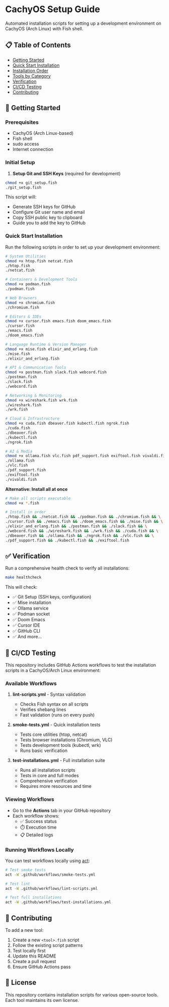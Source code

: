 # CachyOS Setup Guide

Automated installation scripts for setting up a development environment on CachyOS (Arch Linux) with Fish shell.

## 📋 Table of Contents

- [Getting Started](#getting-started)
- [Quick Start Installation](#quick-start-installation)
- [Installation Order](#installation-order)
- [Tools by Category](#tools-by-category)
- [Verification](#verification)
- [CI/CD Testing](#cicd-testing)
- [Contributing](#contributing)

## 🚀 Getting Started

### Prerequisites
- CachyOS (Arch Linux-based)
- Fish shell
- sudo access
- Internet connection

### Initial Setup

1. **Setup Git and SSH Keys** (required for development)
```sh
chmod +x git_setup.fish
./git_setup.fish
```

This script will:
- Generate SSH keys for GitHub
- Configure Git user name and email
- Copy SSH public key to clipboard
- Guide you to add the key to GitHub

### Quick Start Installation

Run the following scripts in order to set up your development environment:

```sh
# System Utilities
chmod +x htop.fish netcat.fish
./htop.fish
./netcat.fish

# Containers & Development Tools
chmod +x podman.fish
./podman.fish

# Web Browsers
chmod +x chromium.fish
./chromium.fish

# Editors & IDEs
chmod +x cursor.fish emacs.fish doom_emacs.fish
./cursor.fish
./emacs.fish
./doom_emacs.fish

# Language Runtime & Version Manager
chmod +x mise.fish elixir_and_erlang.fish
./mise.fish
./elixir_and_erlang.fish

# API & Communication Tools
chmod +x postman.fish slack.fish webcord.fish
./postman.fish
./slack.fish
./webcord.fish

# Networking & Monitoring
chmod +x wireshark.fish wrk.fish
./wireshark.fish
./wrk.fish

# Cloud & Infrastructure
chmod +x cuda.fish dbeaver.fish kubectl.fish ngrok.fish
./cuda.fish
./dbeaver.fish
./kubectl.fish
./ngrok.fish

# AI & Media
chmod +x ollama.fish vlc.fish pdf_support.fish exiftool.fish vivaldi.fish
./ollama.fish
./vlc.fish
./pdf_support.fish
./exiftool.fish
./vivaldi.fish
```

**Alternative: Install all at once**

```sh
# Make all scripts executable
chmod +x *.fish

# Install in order
./htop.fish && ./netcat.fish && ./podman.fish && ./chromium.fish && \
./cursor.fish && ./emacs.fish && ./doom_emacs.fish && ./mise.fish && \
./elixir_and_erlang.fish && ./postman.fish && ./slack.fish && \
./webcord.fish && ./wireshark.fish && ./wrk.fish && ./cuda.fish && \
./dbeaver.fish && ./ollama.fish && ./ngrok.fish && ./vlc.fish && \
./pdf_support.fish && ./kubectl.fish && ./exiftool.fish
```

## ✅ Verification

Run a comprehensive health check to verify all installations:

```sh
make healthcheck
```

This will check:
- ✅ Git Setup (SSH keys, configuration)
- ✅ Mise installation
- ✅ Ollama service
- ✅ Podman socket
- ✅ Doom Emacs
- ✅ Cursor IDE
- ✅ GitHub CLI
- ✅ And more...

## 🤖 CI/CD Testing

This repository includes GitHub Actions workflows to test the installation scripts in a CachyOS/Arch Linux environment:

### Available Workflows

1. **lint-scripts.yml** - Syntax validation
   - Checks Fish syntax on all scripts
   - Verifies shebang lines
   - Fast validation (runs on every push)

2. **smoke-tests.yml** - Quick installation tests
   - Tests core utilities (htop, netcat)
   - Tests browser installations (Chromium, VLC)
   - Tests development tools (kubectl, wrk)
   - Runs basic verification

3. **test-installations.yml** - Full installation suite
   - Runs all installation scripts
   - Tests in core and full modes
   - Comprehensive verification
   - Requires more resources and time

### Viewing Workflows

- Go to the **Actions** tab in your GitHub repository
- Each workflow shows:
  - ✅ Success status
  - ⏱️ Execution time
  - 📋 Detailed logs

### Running Workflows Locally

You can test workflows locally using [act](https://github.com/nektos/act):

```sh
# Test smoke tests
act -W .github/workflows/smoke-tests.yml

# Test lint
act -W .github/workflows/lint-scripts.yml

# Test full installations
act -W .github/workflows/test-installations.yml
```

## 📝 Contributing

To add a new tool:

1. Create a new `<tool>.fish` script
2. Follow the existing script patterns
3. Test locally first
4. Update this README
5. Create a pull request
6. Ensure GitHub Actions pass

## 📄 License

This repository contains installation scripts for various open-source tools. Each tool maintains its own license.